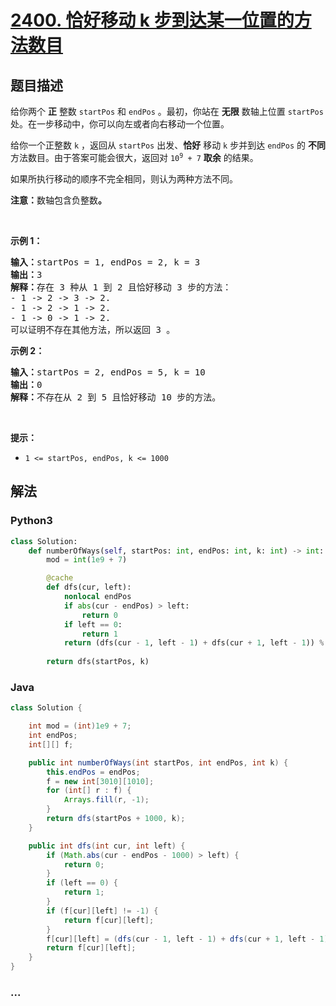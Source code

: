 # [2400. 恰好移动 k 步到达某一位置的方法数目](https://leetcode-cn.com/problems/number-of-ways-to-reach-a-position-after-exactly-k-steps)

## 题目描述

<!-- 这里写题目描述 -->

<p>给你两个 <strong>正</strong> 整数 <code>startPos</code> 和 <code>endPos</code> 。最初，你站在 <strong>无限</strong> 数轴上位置 <code>startPos</code> 处。在一步移动中，你可以向左或者向右移动一个位置。</p>

<p>给你一个正整数 <code>k</code> ，返回从 <code>startPos</code> 出发、<strong>恰好</strong> 移动 <code>k</code> 步并到达 <code>endPos</code> 的 <strong>不同</strong> 方法数目。由于答案可能会很大，返回对 <code>10<sup>9</sup> + 7</code> <strong>取余</strong> 的结果。</p>

<p>如果所执行移动的顺序不完全相同，则认为两种方法不同。</p>

<p><strong>注意：</strong>数轴包含负整数<strong>。</strong></p>

<p>&nbsp;</p>

<p><strong>示例 1：</strong></p>

<pre><strong>输入：</strong>startPos = 1, endPos = 2, k = 3
<strong>输出：</strong>3
<strong>解释：</strong>存在 3 种从 1 到 2 且恰好移动 3 步的方法：
- 1 -&gt; 2 -&gt; 3 -&gt; 2.
- 1 -&gt; 2 -&gt; 1 -&gt; 2.
- 1 -&gt; 0 -&gt; 1 -&gt; 2.
可以证明不存在其他方法，所以返回 3 。</pre>

<p><strong>示例 2：</strong></p>

<pre><strong>输入：</strong>startPos = 2, endPos = 5, k = 10
<strong>输出：</strong>0
<strong>解释：</strong>不存在从 2 到 5 且恰好移动 10 步的方法。</pre>

<p>&nbsp;</p>

<p><strong>提示：</strong></p>

<ul>
	<li><code>1 &lt;= startPos, endPos, k &lt;= 1000</code></li>
</ul>


## 解法

<!-- 这里可写通用的实现逻辑 -->

<!-- tabs:start -->

### **Python3**

<!-- 这里可写当前语言的特殊实现逻辑 -->

```python
class Solution:
    def numberOfWays(self, startPos: int, endPos: int, k: int) -> int:
        mod = int(1e9 + 7)

        @cache
        def dfs(cur, left):
            nonlocal endPos
            if abs(cur - endPos) > left:
                return 0
            if left == 0:
                return 1
            return (dfs(cur - 1, left - 1) + dfs(cur + 1, left - 1)) % mod
        
        return dfs(startPos, k)
```

### **Java**

<!-- 这里可写当前语言的特殊实现逻辑 -->

```java
class Solution {

    int mod = (int)1e9 + 7;
    int endPos;
    int[][] f;

    public int numberOfWays(int startPos, int endPos, int k) {
        this.endPos = endPos;
        f = new int[3010][1010];
        for (int[] r : f) {
            Arrays.fill(r, -1);
        }
        return dfs(startPos + 1000, k);
    }

    public int dfs(int cur, int left) {
        if (Math.abs(cur - endPos - 1000) > left) {
            return 0;
        }
        if (left == 0) {
            return 1;
        }
        if (f[cur][left] != -1) {
            return f[cur][left];
        }
        f[cur][left] = (dfs(cur - 1, left - 1) + dfs(cur + 1, left - 1)) % mod;
        return f[cur][left];
    }
}
```

### **...**

```

```

<!-- tabs:end -->
